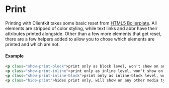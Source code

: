# Print

Printing with Clientkit takes some basic reset from [HTML5 Boilerplate](https://github.com/h5bp/html5-boilerplate/blob/master/src/css/main.css).
All elements are stripped of color styling, while text links and abbr have their
attributes printed alongside. Other than a few more elements that get reset,
there are a few helpers added to allow you to chose which elements are printed
and which are not.

#### Example
```html
<p class="show-print-block">print only as block level, won't show on any other media type</p>
<p class="show-print-inline">print only as inline level, won't show on any other media type</p>
<p class="show-print-inline-block">print only as inline-block level, won't show on any other media type</p>
<p class="hide-print">hides print only, will show on any other media type</p>
```
